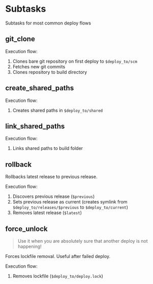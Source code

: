 # Subtasks

Subtasks for most common deploy flows

## git_clone

Execution flow:

1. Clones bare git repository on first deploy to `$deploy_to/scm`
2. Fetches new git commits
3. Clones repository to build directory

## create_shared_paths

Execution flow:

1. Creates shared paths in `$deploy_to/shared`

## link_shared_paths

Execution flow:

1. Links shared paths to build folder

## rollback

Rollbacks latest release to previous release.

Execution flow:

1. Discovers previous release (`$previous`)
2. Sets previous release as current (creates symlink from `$deploy_to/releases/$previous` to `$deploy_to/current`)
3. Removes latest release (`$latest`)

## force_unlock

> Use it when you are absolutely sure that another deploy is not happening!

Forces lockfile removal. Useful after failed deploy.

Execution flow:

1. Removes lockfile  (`$deploy_to/deploy.lock`)
